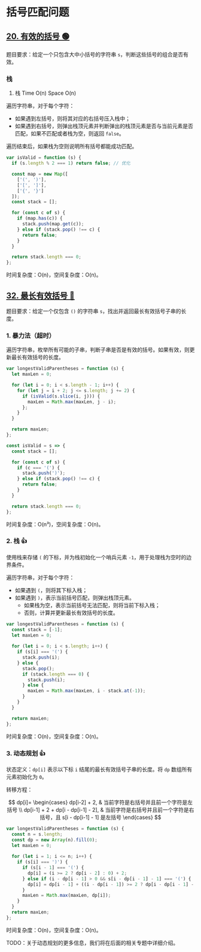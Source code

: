 # 括号匹配问题

## [20. 有效的括号 🟢](https://leetcode.cn/problems/valid-parentheses/description/)

题目要求：给定一个只包含大中小括号的字符串 `s`，判断这些括号的组合是否有效。

### 栈

1. 栈 Time O(n) Space O(n)

遍历字符串，对于每个字符：

- 如果遇到左括号，则将其对应的右括号压入栈中；
- 如果遇到右括号，则弹出栈顶元素并判断弹出的栈顶元素是否与当前元素是否匹配，如果不匹配或者栈为空，则返回 `false`。

遍历结束后，如果栈为空则说明所有括号都能成功匹配。


``` js
var isValid = function (s) {
  if (s.length % 2 === 1) return false; // 优化

  const map = new Map([
    ['(', ')'],
    ['[', ']'],
    ['{', '}']
  ]);
  const stack = [];

  for (const c of s) {
    if (map.has(c)) {
      stack.push(map.get(c));
    } else if (stack.pop() !== c) {
      return false;
    }
  }

  return stack.length === 0;
};
```

时间复杂度：O(n)，空间复杂度：O(n)。

## [32. 最长有效括号 🔴](https://leetcode.cn/problems/longest-valid-parentheses/description/)

题目要求：给定一个仅包含 `()` 的字符串 `s`，找出并返回最长有效括号子串的长度。

### 1. 暴力法（超时）

遍历字符串，枚举所有可能的子串，判断子串是否是有效的括号。如果有效，则更新最长有效括号的长度。

``` js
var longestValidParentheses = function (s) {
  let maxLen = 0;

  for (let i = 0; i < s.length - 1; i++) {
    for (let j = i + 2; j <= s.length; j += 2) {
      if (isValid(s.slice(i, j))) {
        maxLen = Math.max(maxLen, j - i);
      };
    }
  }

  return maxLen;
};

const isValid = s => {
  const stack = [];

  for (const c of s) {
    if (c === '(') {
      stack.push(')');
    } else if (stack.pop() !== c) {
      return false;
    }
  }

  return stack.length === 0;
};
```

时间复杂度：O(n³)，空间复杂度：O(n)。

### 2. 栈 👍

使用栈来存储 `(` 的下标，并为栈初始化一个哨兵元素 `-1`，用于处理栈为空时的边界条件。

遍历字符串，对于每个字符：

- 如果遇到 `(`，则将其下标入栈；
- 如果遇到 `)`，表示当前括号匹配，则弹出栈顶元素。
  - 如果栈为空，表示当前括号无法匹配，则将当前下标入栈；
  - 否则，计算并更新最长有效括号的长度。

``` js
var longestValidParentheses = function (s) {
  const stack = [-1];
  let maxLen = 0;
  
  for (let i = 0; i < s.length; i++) {
    if (s[i] === '(') {
      stack.push(i);
    } else {
      stack.pop();
      if (stack.length === 0) {
        stack.push(i);
      } else {
        maxLen = Math.max(maxLen, i - stack.at(-1));
      }
    }
  }

  return maxLen;
};
```

时间复杂度：O(n)，空间复杂度：O(n)。

### 3. 动态规划 👍

状态定义：`dp[i]` 表示以下标 `i` 结尾的最长有效括号子串的长度。将 `dp` 数组所有元素初始化为 `0`。

转移方程：

$$
dp[i]=
\begin{cases}
dp[i-2] + 2, & 当前字符是右括号并且前一个字符是左括号 \\
dp[i-1] + 2 + dp[i - dp[i-1] - 2], & 当前字符是右括号并且前一个字符是右括号，且 s[i - dp[i-1] - 1] 是左括号
\end{cases}
$$

``` js
var longestValidParentheses = function (s) {
  const n = s.length;
  const dp = new Array(n).fill(0);
  let maxLen = 0;
  
  for (let i = 1; i <= n; i++) {
    if (s[i] === ')') {
      if (s[i - 1] === '(') {
        dp[i] = (i >= 2 ? dp[i - 2] : 0) + 2;
      } else if (i - dp[i - 1] > 0 && s[i - dp[i - 1] - 1] === '(') {
        dp[i] = dp[i - 1] + ((i - dp[i - 1]) >= 2 ? dp[i - dp[i - 1] - 2] : 0) + 2;
      }
      maxLen = Math.max(maxLen, dp[i]);
    }
  }
  return maxLen;
};
```

时间复杂度：O(n)，空间复杂度：O(n)。

TODO：关于动态规划的更多信息，我们将在后面的相关专题中详细介绍。